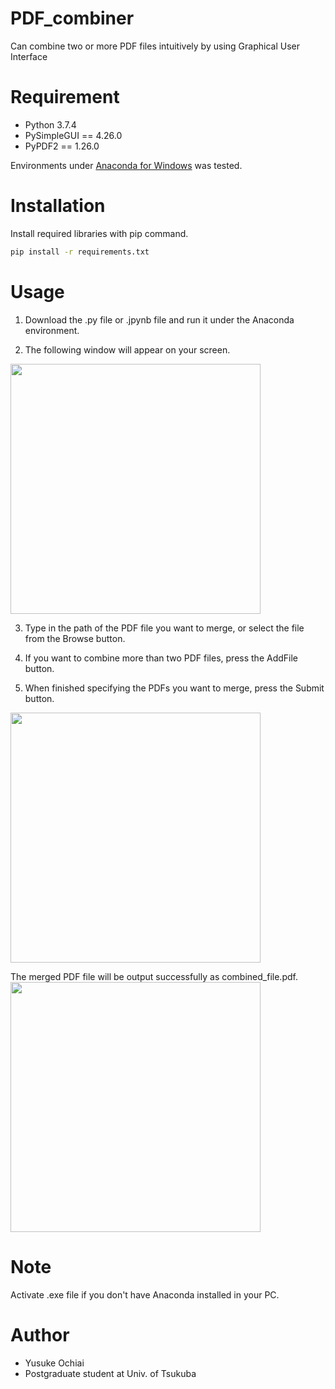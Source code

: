 # PDF_combiner
Can combine two or more PDF files intuitively by using Graphical User Interface

# Requirement
* Python 3.7.4
* PySimpleGUI == 4.26.0
* PyPDF2 == 1.26.0

Environments under [Anaconda for Windows](https://www.anaconda.com/products/individual) was tested.

# Installation
Install required libraries with pip command.

```bash
pip install -r requirements.txt
```

# Usage
1. Download the .py file or .jpynb file and run it under the Anaconda environment.

2. The following window will appear on your screen.
<img src="https://user-images.githubusercontent.com/63294970/88269390-e72ddc00-cd0e-11ea-9dce-d7de54cc0d67.jpg" width="400px">

3. Type in the path of the PDF file you want to merge, or select the file from the Browse button.

4. If you want to combine more than two PDF files, press the AddFile button.

5. When finished specifying the PDFs you want to merge, press the Submit button.
<img src="https://user-images.githubusercontent.com/63294970/88271053-9075d180-cd11-11ea-9481-bed601c9641e.jpg" width="400px">

   The merged PDF file will be output successfully as combined_file.pdf.
<img src="https://user-images.githubusercontent.com/63294970/88271290-e480b600-cd11-11ea-957e-7e5c526d80e0.jpg" width="400px">  

# Note
Activate .exe file if you don't have Anaconda installed in your PC.

# Author
* Yusuke Ochiai
* Postgraduate student at Univ. of Tsukuba
